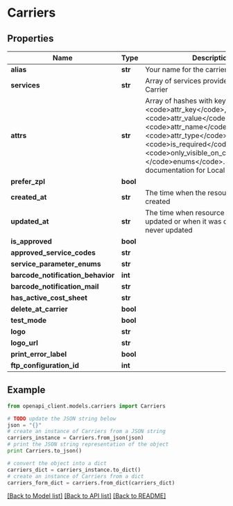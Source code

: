 # Carriers


## Properties
Name | Type | Description | Notes
------------ | ------------- | ------------- | -------------
**alias** | **str** | Your name for the carrier | [optional] 
**services** | **str** | Array of services provided by this Carrier | [optional] 
**attrs** | **str** | Array of hashes with keys: &lt;code&gt;attr_key&lt;/code&gt;, &lt;code&gt;attr_value&lt;/code&gt;, &lt;code&gt;attr_name&lt;/code&gt;, &lt;code&gt;attr_type&lt;/code&gt;, &lt;code&gt;is_required&lt;/code&gt;, &lt;code&gt;only_visible_on_creation&lt;/code&gt;, &lt;/code&gt;enums&lt;/code&gt;. See       documentation for Local Attributes | [optional] 
**prefer_zpl** | **bool** |  | [optional] 
**created_at** | **str** | The time when the resource was created | [optional] [readonly] 
**updated_at** | **str** | The time when resource was last updated or when it was created if it was never updated | [optional] [readonly] 
**is_approved** | **bool** |  | [optional] 
**approved_service_codes** | **str** |  | [optional] 
**service_parameter_enums** | **str** |  | [optional] 
**barcode_notification_behavior** | **int** |  | [optional] 
**barcode_notification_mail** | **str** |  | [optional] 
**has_active_cost_sheet** | **str** |  | [optional] 
**delete_at_carrier** | **bool** |  | [optional] 
**test_mode** | **bool** |  | [optional] 
**logo** | **str** |  | [optional] 
**logo_url** | **str** |  | [optional] 
**print_error_label** | **bool** |  | [optional] 
**ftp_configuration_id** | **int** |  | [optional] 

## Example

```python
from openapi_client.models.carriers import Carriers

# TODO update the JSON string below
json = "{}"
# create an instance of Carriers from a JSON string
carriers_instance = Carriers.from_json(json)
# print the JSON string representation of the object
print Carriers.to_json()

# convert the object into a dict
carriers_dict = carriers_instance.to_dict()
# create an instance of Carriers from a dict
carriers_form_dict = carriers.from_dict(carriers_dict)
```
[[Back to Model list]](../README.md#documentation-for-models) [[Back to API list]](../README.md#documentation-for-api-endpoints) [[Back to README]](../README.md)


